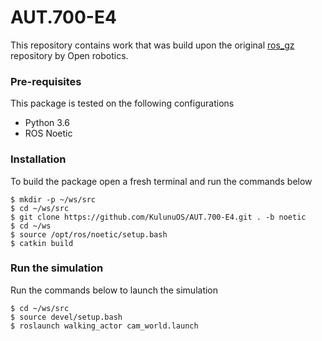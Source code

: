 # AUT.700-E4
This repository contains work that was build upon the original [ros_gz](https://github.com/gazebosim/ros_gz/tree/foxy) repository by Open robotics.


### Pre-requisites

This package is tested on the following configurations
- Python 3.6
- ROS Noetic 

### Installation 

To build the package open a fresh terminal and run the commands below

```
$ mkdir -p ~/ws/src
$ cd ~/ws/src
$ git clone https://github.com/KulunuOS/AUT.700-E4.git . -b noetic
$ cd ~/ws
$ source /opt/ros/noetic/setup.bash
$ catkin build
```
### Run the simulation
 
Run the commands below to launch the simulation 

```
$ cd ~/ws/src
$ source devel/setup.bash
$ roslaunch walking_actor cam_world.launch
```

